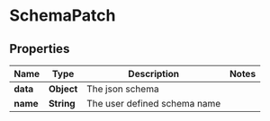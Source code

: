 

# SchemaPatch


## Properties

Name | Type | Description | Notes
------------ | ------------- | ------------- | -------------
**data** | **Object** | The json schema | 
**name** | **String** | The user defined schema name | 



